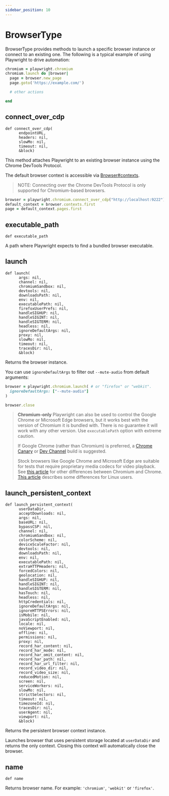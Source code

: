 ```yaml
---
sidebar_position: 10
---
```


# BrowserType

BrowserType provides methods to launch a specific browser instance or connect to an existing one. The following is a
typical example of using Playwright to drive automation:

```ruby
chromium = playwright.chromium
chromium.launch do |browser|
  page = browser.new_page
  page.goto('https://example.com/')

  # other actions

end
```



## connect_over_cdp

```
def connect_over_cdp(
      endpointURL,
      headers: nil,
      slowMo: nil,
      timeout: nil,
      &block)
```

This method attaches Playwright to an existing browser instance using the Chrome DevTools Protocol.

The default browser context is accessible via [Browser#contexts](./browser#contexts).

> NOTE: Connecting over the Chrome DevTools Protocol is only supported for Chromium-based browsers.

```ruby
browser = playwright.chromium.connect_over_cdp("http://localhost:9222")
default_context = browser.contexts.first
page = default_context.pages.first
```



## executable_path

```
def executable_path
```

A path where Playwright expects to find a bundled browser executable.

## launch

```
def launch(
      args: nil,
      channel: nil,
      chromiumSandbox: nil,
      devtools: nil,
      downloadsPath: nil,
      env: nil,
      executablePath: nil,
      firefoxUserPrefs: nil,
      handleSIGHUP: nil,
      handleSIGINT: nil,
      handleSIGTERM: nil,
      headless: nil,
      ignoreDefaultArgs: nil,
      proxy: nil,
      slowMo: nil,
      timeout: nil,
      tracesDir: nil,
      &block)
```

Returns the browser instance.

You can use `ignoreDefaultArgs` to filter out `--mute-audio` from default arguments:

```ruby
browser = playwright.chromium.launch( # or "firefox" or "webkit".
  ignoreDefaultArgs: ["--mute-audio"]
)

browser.close
```

> **Chromium-only** Playwright can also be used to control the Google Chrome or Microsoft Edge browsers, but it works
best with the version of Chromium it is bundled with. There is no guarantee it will work with any other version. Use
`executablePath` option with extreme caution.
>
> If Google Chrome (rather than Chromium) is preferred, a
[Chrome Canary](https://www.google.com/chrome/browser/canary.html) or
[Dev Channel](https://www.chromium.org/getting-involved/dev-channel) build is suggested.
>
> Stock browsers like Google Chrome and Microsoft Edge are suitable for tests that require proprietary media codecs for
video playback. See
[this article](https://www.howtogeek.com/202825/what%E2%80%99s-the-difference-between-chromium-and-chrome/) for other
differences between Chromium and Chrome.
[This article](https://chromium.googlesource.com/chromium/src/+/lkgr/docs/chromium_browser_vs_google_chrome.md)
describes some differences for Linux users.

## launch_persistent_context

```
def launch_persistent_context(
      userDataDir,
      acceptDownloads: nil,
      args: nil,
      baseURL: nil,
      bypassCSP: nil,
      channel: nil,
      chromiumSandbox: nil,
      colorScheme: nil,
      deviceScaleFactor: nil,
      devtools: nil,
      downloadsPath: nil,
      env: nil,
      executablePath: nil,
      extraHTTPHeaders: nil,
      forcedColors: nil,
      geolocation: nil,
      handleSIGHUP: nil,
      handleSIGINT: nil,
      handleSIGTERM: nil,
      hasTouch: nil,
      headless: nil,
      httpCredentials: nil,
      ignoreDefaultArgs: nil,
      ignoreHTTPSErrors: nil,
      isMobile: nil,
      javaScriptEnabled: nil,
      locale: nil,
      noViewport: nil,
      offline: nil,
      permissions: nil,
      proxy: nil,
      record_har_content: nil,
      record_har_mode: nil,
      record_har_omit_content: nil,
      record_har_path: nil,
      record_har_url_filter: nil,
      record_video_dir: nil,
      record_video_size: nil,
      reducedMotion: nil,
      screen: nil,
      serviceWorkers: nil,
      slowMo: nil,
      strictSelectors: nil,
      timeout: nil,
      timezoneId: nil,
      tracesDir: nil,
      userAgent: nil,
      viewport: nil,
      &block)
```

Returns the persistent browser context instance.

Launches browser that uses persistent storage located at `userDataDir` and returns the only context. Closing this
context will automatically close the browser.

## name

```
def name
```

Returns browser name. For example: `'chromium'`, `'webkit'` or `'firefox'`.
